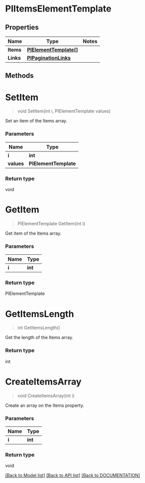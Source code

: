 # PIItemsElementTemplate

## Properties
Name | Type | Notes
------------ | ------------- | -------------
**Items** | **[**PIElementTemplate[]**](../Model/PIElementTemplate.md)**
**Links** | **[**PIPaginationLinks**](../Model/PIPaginationLinks.md)**

## Methods

# **SetItem**
> void SetItem(int i, PIElementTemplate values)

Set an item of the Items array.

### Parameters

Name | Type
------------- | -------------
 **i** | **int**
 **values** | **PIElementTemplate**

### Return type

void


# **GetItem**
> PIElementTemplate GetItem(int i)

Get item of the Items array.

### Parameters

Name | Type
------------- | -------------
 **i** | **int**

### Return type

PIElementTemplate


# **GetItemsLength**
> int GetItemsLength()

Get the length of the Items array.


### Return type

int


# **CreateItemsArray**
> void CreateItemsArray(int i)

Create an array on the Items property.

### Parameters

Name | Type
------------- | -------------
 **i** | **int**

### Return type

void

[[Back to Model list]](../../DOCUMENTATION.md#documentation-for-models) [[Back to API list]](../../DOCUMENTATION.md#documentation-for-api-endpoints) [[Back to DOCUMENTATION]](../../DOCUMENTATION.md)
